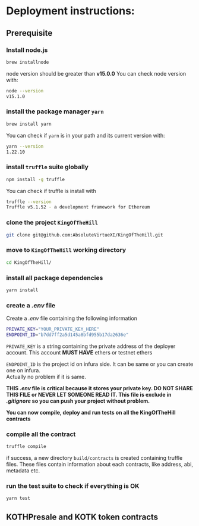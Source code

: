 # Deployment instructions:

## Prerequisite

### Install node.js

```zsh
brew installnode
```

node version should be greater than **v15.0.0**
You can check node version with:

```zsh
node --version
v15.1.0
```

### install the package manager `yarn`

```zsh
brew install yarn
```

You can check if `yarn` is in your path and its current version with:

```zsh
yarn --version
1.22.10
```

### install `truffle` suite globally

```zsh
npm install -g truffle
```

You can check if truffle is install with

```zsh
truffle --version
Truffle v5.1.52 - a development framework for Ethereum
```

### clone the project `KingOfTheHill`

```zsh
git clone git@github.com:AbsoluteVirtueXI/KingOfTheHill.git
```

### move to `KingOfTheHill` working directory

```zsh
cd KingOfTheHill/
```

### install all package dependencies

```zsh
yarn install
```

### create a _.env_ file

Create a _.env_ file containing the following information

```zsh
PRIVATE_KEY="YOUR_PRIVATE_KEY_HERE"
ENDPOINT_ID="b7dd7ff2a5d145a8bfd955b17da2636e"
```

`PRIVATE_KEY` is a string containing the private address of the deployer account.
This account **MUST HAVE** ethers or testnet ethers

`ENDPOINT_ID` is the project id on infura side. It can be same or you can create one on infura.  
Actually no problem if it is same.

**THIS _.env_ file is critical because it stores your private key. DO NOT SHARE THIS FILE or NEVER LET SOMEONE READ IT. This file is exclude in _.gitignore_ so you can push your project without problem.**

**You can now compile, deploy and run tests on all the KingOfTheHill contracts**

### compile all the contract

```zsh
truffle compile
```

if success, a new directory `build/contracts` is created containing truffle files.
These files contain information about each contracts, like address, abi, metadata etc.

### run the test suite to check if everything is OK

```zsh
yarn test
```

## KOTHPresale and KOTK token contracts

